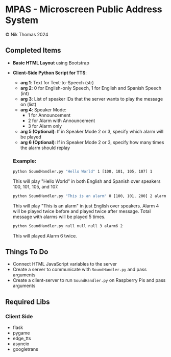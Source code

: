 # MPAS - Microscreen Public Address System

© Nik Thomas 2024

## Completed Items

- **Basic HTML Layout** using Bootstrap
- **Client-Side Python Script for TTS**:
    - **arg 1**: Text for Text-to-Speech (str)
    - **arg 2**: 0 for English-only Speech, 1 for English and Spanish Speech (int)
    - **arg 3**: List of speaker IDs that the server wants to play the message on (list)
    - **arg 4**: Speaker Mode: 
        - 1 for Announcement
        - 2 for Alarm with Announcement
        - 3 for Alarm only
    - **arg 5 (Optional)**: If in Speaker Mode 2 or 3, specify which alarm will be played
    - **arg 6 (Optional)**: If in Speaker Mode 2 or 3, specify how many times the alarm should replay

    ### Example:

    ```bash
    python SoundHandler.py "Hello World" 1 [100, 101, 105, 107] 1
    ```
    This will play "Hello World" in both English and Spanish over speakers 100, 101, 105, and 107.

    ```bash
    python SoundHandler.py "This is an alarm" 0 [100, 101, 200] 2 alarm4 5
    ```
    This will play "This is an alarm" in just English over speakers. Alarm 4 will be played twice before and played twice after message. Total message with alarms will be played 5 times.

    ```bash
    python SoundHandler.py null null null 3 alarm6 2
    ```
    This will played Alarm 6 twice.
    

## Things To Do

- Connect HTML JavaScript variables to the server
- Create a server to communicate with `SoundHandler.py` and pass arguments
- Create a client-server to run `SoundHandler.py` on Raspberry Pis and pass arguments


## Required Libs

### Client Side

- flask
- pygame
- edge_tts
- asyncio
- googletrans

